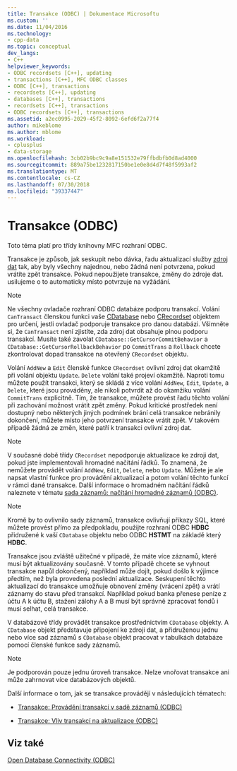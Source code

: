 ```yaml
---
title: Transakce (ODBC) | Dokumentace Microsoftu
ms.custom: ''
ms.date: 11/04/2016
ms.technology:
- cpp-data
ms.topic: conceptual
dev_langs:
- C++
helpviewer_keywords:
- ODBC recordsets [C++], updating
- transactions [C++], MFC ODBC classes
- ODBC [C++], transactions
- recordsets [C++], updating
- databases [C++], transactions
- recordsets [C++], transactions
- ODBC recordsets [C++], transactions
ms.assetid: a2ec0995-2029-45f2-8092-6efd6f2a77f4
author: mikeblome
ms.author: mblome
ms.workload:
- cplusplus
- data-storage
ms.openlocfilehash: 3cb02b9bc9c9a8e151532e79ffbdbfb0d8ad4000
ms.sourcegitcommit: 889a75be1232817150be1e0e8d4d7f48f5993af2
ms.translationtype: MT
ms.contentlocale: cs-CZ
ms.lasthandoff: 07/30/2018
ms.locfileid: "39337447"
---
```

# <a name="transaction-odbc"></a>Transakce (ODBC)
Toto téma platí pro třídy knihovny MFC rozhraní ODBC.  
  
 Transakce je způsob, jak seskupit nebo dávka, řadu aktualizací služby [zdroj dat](../../data/odbc/data-source-odbc.md) tak, aby byly všechny najednou, nebo žádná není potvrzena, pokud vrátíte zpět transakce. Pokud nepoužijete transakce, změny do zdroje dat. usilujeme o to automaticky místo potvrzuje na vyžádání.  
  
> [!NOTE]
>  Ne všechny ovladače rozhraní ODBC databáze podporu transakcí. Volání `CanTransact` členskou funkci vaše [CDatabase](../../mfc/reference/cdatabase-class.md) nebo [CRecordset](../../mfc/reference/crecordset-class.md) objektem pro určení, jestli ovladač podporuje transakce pro danou databázi. Všimněte si, že `CanTransact` není zjistíte, zda zdroj dat obsahuje plnou podporu transakcí. Musíte také zavolat `CDatabase::GetCursorCommitBehavior` a `CDatabase::GetCursorRollbackBehavior` po `CommitTrans` a `Rollback` chcete zkontrolovat dopad transakce na otevřený `CRecordset` objektu.  
  
 Volání `AddNew` a `Edit` členské funkce `CRecordset` ovlivní zdroj dat okamžitě při volání objektu `Update`. `Delete` volání také projeví okamžitě. Naproti tomu můžete použít transakci, který se skládá z více volání `AddNew`, `Edit`, `Update`, a `Delete`, které jsou prováděny, ale nikoli potvrdit až do okamžiku volání `CommitTrans` explicitně. Tím, že transakce, můžete provést řadu těchto volání při zachování možnost vrátit zpět změny. Pokud kritické prostředek není dostupný nebo některých jiných podmínek brání celá transakce nebránily dokončení, můžete místo jeho potvrzení transakce vrátit zpět. V takovém případě žádná ze změn, které patří k transakci ovlivní zdroj dat.  
  
> [!NOTE]
>  V současné době třídy `CRecordset` nepodporuje aktualizace ke zdroji dat, pokud jste implementovali hromadné načítání řádků. To znamená, že nemůžete provádět volání `AddNew`, `Edit`, `Delete`, nebo `Update`. Můžete je ale napsat vlastní funkce pro provádění aktualizací a potom volání těchto funkcí v rámci dané transakce. Další informace o hromadném načítání řádků naleznete v tématu [sada záznamů: načítání hromadné záznamů (ODBC)](../../data/odbc/recordset-fetching-records-in-bulk-odbc.md).  
  
> [!NOTE]
>  Kromě by to ovlivnilo sady záznamů, transakce ovlivňují příkazy SQL, které můžete provést přímo za předpokladu, použijte rozhraní ODBC **HDBC** přidružené k vaší `CDatabase` objektu nebo ODBC **HSTMT** na základě který **HDBC**.  
  
 Transakce jsou zvláště užitečné v případě, že máte více záznamů, které musí být aktualizovány současně. V tomto případě chcete se vyhnout transakce napůl dokončený, například může dojít, pokud došlo k výjimce předtím, než byla provedena poslední aktualizace. Seskupení těchto aktualizací do transakce umožňuje obnovení změny (vrácení zpět) a vrátí záznamy do stavu před transakcí. Například pokud banka přenese peníze z účtu A k účtu B, stažení zálohy A a B musí být správně zpracovat fondů i musí selhat, celá transakce.  
  
 V databázové třídy provádět transakce prostřednictvím `CDatabase` objekty. A `CDatabase` objekt představuje připojení ke zdroji dat, a přidruženou jednu nebo více sad záznamů s `CDatabase` objekt pracovat v tabulkách databáze pomocí členské funkce sady záznamů.  
  
> [!NOTE]
>  Je podporován pouze jednu úroveň transakce. Nelze vnořovat transakce ani může zahrnovat více databázových objektů.  
  
 Další informace o tom, jak se transakce provádějí v následujících tématech:  
  
-   [Transakce: Provádění transakcí v sadě záznamů (ODBC)](../../data/odbc/transaction-performing-a-transaction-in-a-recordset-odbc.md)  
  
-   [Transakce: Vliv transakcí na aktualizace (ODBC)](../../data/odbc/transaction-how-transactions-affect-updates-odbc.md)  
  
## <a name="see-also"></a>Viz také  
 [Open Database Connectivity (ODBC)](../../data/odbc/open-database-connectivity-odbc.md)